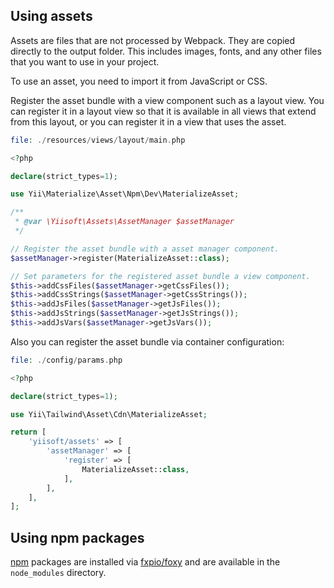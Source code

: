 ## Using assets

Assets are files that are not processed by Webpack. They are copied directly to the output folder. This includes images, fonts, and any other files that you want to use in your project.

To use an asset, you need to import it from JavaScript or CSS.

Register the asset bundle with a view component such as a layout view. You can register it in a layout view so that it is available in all views that extend from this layout, or you can register it in a view that uses the asset.

```php
file: ./resources/views/layout/main.php

<?php

declare(strict_types=1);

use Yii\Materialize\Asset\Npm\Dev\MaterializeAsset;

/**
 * @var \Yiisoft\Assets\AssetManager $assetManager
 */

// Register the asset bundle with a asset manager component.
$assetManager->register(MaterializeAsset::class);

// Set parameters for the registered asset bundle a view component.
$this->addCssFiles($assetManager->getCssFiles());
$this->addCssStrings($assetManager->getCssStrings());
$this->addJsFiles($assetManager->getJsFiles());
$this->addJsStrings($assetManager->getJsStrings());
$this->addJsVars($assetManager->getJsVars());
```

Also you can register the asset bundle via container configuration:

```php
file: ./config/params.php

<?php

declare(strict_types=1);

use Yii\Tailwind\Asset\Cdn\MaterializeAsset;

return [
    'yiisoft/assets' => [
        'assetManager' => [
            'register' => [
                MaterializeAsset::class,
            ],
        ],
    ],
];
```

## Using npm packages

[npm](https://www.npmjs.com/) packages are installed via [fxpio/foxy](https://github.com/fxpio/foxy) and are available in the `node_modules` directory. 
